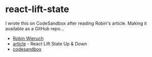 # react-lift-state

I wrote this on CodeSandbox after reading Robin's article.  Making it available as a GitHub repo...

- [Robin Wieruch][rw-about]
- [article][rw-article] - React Lift State Up & Down
- [codesandbox][code-sandbox]










[rw-about]: https://www.robinwieruch.de/about/
[rw-article]: https://www.robinwieruch.de/react-lift-state/
[code-sandbox]: https://codesandbox.io/s/react-lift-state-up-down-7g7ym